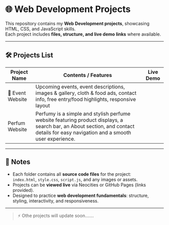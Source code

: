 # 🌐 Web Development Projects

This repository contains my **Web Development projects**, showcasing HTML, CSS, and JavaScript skills.  
Each project includes **files, structure, and live demo links** where available.

---

## 🛠️ Projects List

| Project Name | Contents / Features | Live Demo |
|--------------|-------------------|-----------|
| 🎉 Event Website | Upcoming events, event descriptions, images & gallery, cloth & food ads, contact info, free entry/food highlights, responsive layout ||
| Perfum Website   | Perfumy is a simple and stylish perfume website featuring product displays, a search bar, an About section, and contact details for easy navigation and a smooth user experience.|

---

## 📁 Notes
- Each folder contains all **source code files** for the project:  
  `index.html`, `style.css`, `script.js`, and any images or assets.
- Projects can be **viewed live** via Neocities or GitHub Pages (links provided).  
- Designed to practice **web development fundamentals**: structure, styling, interactivity, and responsiveness.

---

> ⚡ Othe projects will update soon.......
